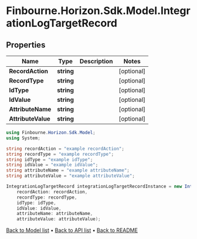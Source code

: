 # Finbourne.Horizon.Sdk.Model.IntegrationLogTargetRecord

## Properties

Name | Type | Description | Notes
------------ | ------------- | ------------- | -------------
**RecordAction** | **string** |  | [optional] 
**RecordType** | **string** |  | [optional] 
**IdType** | **string** |  | [optional] 
**IdValue** | **string** |  | [optional] 
**AttributeName** | **string** |  | [optional] 
**AttributeValue** | **string** |  | [optional] 

```csharp
using Finbourne.Horizon.Sdk.Model;
using System;

string recordAction = "example recordAction";
string recordType = "example recordType";
string idType = "example idType";
string idValue = "example idValue";
string attributeName = "example attributeName";
string attributeValue = "example attributeValue";

IntegrationLogTargetRecord integrationLogTargetRecordInstance = new IntegrationLogTargetRecord(
    recordAction: recordAction,
    recordType: recordType,
    idType: idType,
    idValue: idValue,
    attributeName: attributeName,
    attributeValue: attributeValue);
```

[Back to Model list](../README.md#documentation-for-models) &#8226; [Back to API list](../README.md#documentation-for-api-endpoints) &#8226; [Back to README](../README.md)
